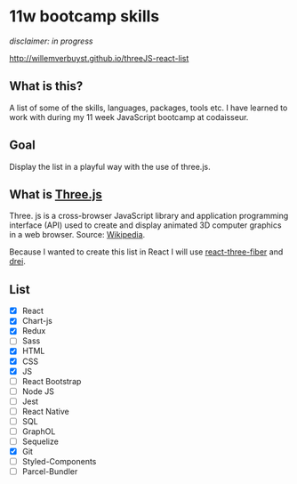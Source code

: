 # 11w bootcamp skills

_disclaimer: in progress_

http://willemverbuyst.github.io/threeJS-react-list

## What is this?

A list of some of the skills, languages, packages, tools etc. I have learned to work with during my 11 week JavaScript bootcamp at codaisseur.

## Goal

Display the list in a playful way with the use of three.js.

## What is [Three.js](threejs.org)

Three. js is a cross-browser JavaScript library and application programming interface (API) used to create and display animated 3D computer graphics in a web browser. Source: [Wikipedia](https://en.wikipedia.org/wiki/Three.js).

Because I wanted to create this list in React I will use [react-three-fiber](https://github.com/react-spring/react-three-fiber) and [drei](https://github.com/react-spring/drei).

## List

- [x] React
- [x] Chart-js
- [x] Redux
- [ ] Sass
- [x] HTML
- [x] CSS
- [x] JS
- [ ] React Bootstrap
- [ ] Node JS
- [ ] Jest
- [ ] React Native
- [ ] SQL
- [ ] GraphOL
- [ ] Sequelize
- [x] Git
- [ ] Styled-Components
- [ ] Parcel-Bundler
